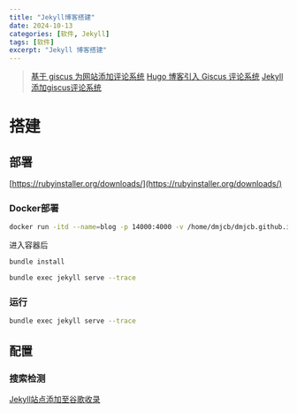 ```yaml
---
title: "Jekyll博客搭建"
date: 2024-10-13
categories: [软件, Jekyll]
tags: [软件]
excerpt: "Jekyll 博客搭建"
---
```


> [基于 giscus 为网站添加评论系统](https://fengchao.pro/blog/comment-system-with-giscus/)
> [Hugo 博客引入 Giscus 评论系统](https://www.lixueduan.com/posts/blog/02-add-giscus-comment/)
> [Jekyll添加giscus评论系统](https://wilson1202.github.io/posts/install-giscus-on-jekyll/)

# 搭建

## 部署

[https://rubyinstaller.org/downloads/](https://rubyinstaller.org/downloads/)

### Docker部署

```sh
docker run -itd --name=blog -p 14000:4000 -v /home/dmjcb/dmjcb.github.io/_posts:/srv/jekyll jvconseil/jekyll-docker jekyll serve build --trace --watch
```

进入容器后

```sh
bundle install

bundle exec jekyll serve --trace
```

### 运行

```sh
bundle exec jekyll serve --trace
```

## 配置

### 搜索检测

[Jekyll站点添加至谷歌收录](https://wilson1202.github.io/posts/add-jekyll-site-to-google-index/)